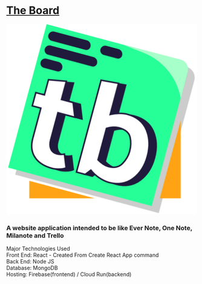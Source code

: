 # [The Board](https://the-board-ab255.web.app)  
![Site Logo](/frontend/public/this_came_out_better_than_expected.png)  
### A website application intended to be like Ever Note, One Note, Milanote and Trello  

Major Technologies Used  
Front End: React - Created From Create React App command  
Back End: Node JS  
Database: MongoDB  
Hosting: Firebase(frontend) / Cloud Run(backend)



